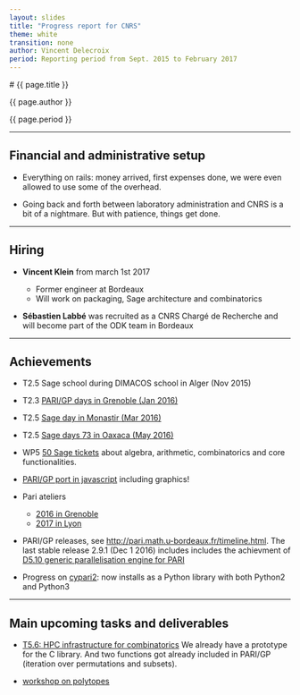 ```yaml
---
layout: slides
title: "Progress report for CNRS"
theme: white
transition: none
author: Vincent Delecroix
period: Reporting period from Sept. 2015 to February 2017
---
```


<section data-markdown data-separator="^---\n" data-separator-vertical="^--\n">
# {{ page.title }}

{{ page.author }}

{{ page.period }}

---

## Financial and administrative setup

- Everything on rails: money arrived, first expenses done,
  we were even allowed to use some of the overhead.

- Going back and forth between laboratory administration and
  CNRS is a bit of a nightmare. But with patience, things
  get done.

---
## Hiring

- **Vincent Klein** from march 1st 2017
  - Former engineer at Bordeaux
  - Will work on packaging, Sage architecture and combinatorics

- **Sébastien Labbé** was recruited as a CNRS Chargé de Recherche
  and will become part of the ODK team in Bordeaux

---
## Achievements

- T2.5 Sage school during DIMACOS school in Alger (Nov 2015)

- T2.3 [PARI/GP days in Grenoble (Jan 2016)](http://pari.math.u-bordeaux.fr/Events/PARI2016/)

- T2.5 [Sage day in Monastir (Mar 2016)](http://www.edsf.fss.rnu.tn/Colloque1/colloque3.html)

- T2.5 [Sage days 73 in Oaxaca (May 2016)](http://wiki.sagemath.org/days73)

- WP5 [50 Sage tickets](https://trac.sagemath.org/query?author=~Vincent+Delecroix&or&author=~Adrien+Boussicault&max=500&col=id&col=summary&col=status&col=milestone&col=component&desc=1&order=milestone) about algebra, arithmetic, combinatorics and core functionalities.

- [PARI/GP port in javascript](http://pari.math.u-bordeaux.fr/gp.html) including graphics!

- Pari ateliers
  - [2016 in Grenoble](http://pari.math.u-bordeaux.fr/Events/PARI2016/)
  - [2017 in Lyon](http://pari.math.u-bordeaux.fr/Events/PARI2017/)

- PARI/GP releases, see http://pari.math.u-bordeaux.fr/timeline.html. The last stable release 2.9.1 (Dec 1 2016) includes includes the achievment of [D5.10 generic parallelisation engine for PARI](https://github.com/OpenDreamKit/OpenDreamKit/issues/108)

- Progress on [cypari2](https://github.com/defeo/cypari2): now installs as a Python library with both Python2 and Python3

---
## Main upcoming tasks and deliverables

- [T5.6: HPC infrastructure for combinatorics](https://github.com/OpenDreamKit/OpenDreamKit/issues/104)
  We already have a prototype for the C library. And two functions got already
  included in PARI/GP (iteration over permutations and subsets).

- [workshop on polytopes](https://wiki.sagemath.org/days84)

</section>
